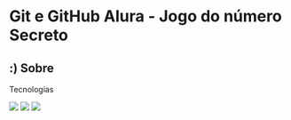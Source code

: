 <h1>Git e GitHub Alura - Jogo do número Secreto</h1>

<h2> :) Sobre</h2>

Tecnologias
<div>
  <img src="https://img.shields.io/badge/HTML-239120?style=for-the-badge&logo=html5&logoColor=white">
  <img src="https://img.shields.io/badge/CSS-239120?style=for-the-badge&logo=css3&logoColor=white">
  <img src="https://img.shields.io/badge/JavaScript-239120?style=for-the-badge&logo=javascript&logoColor=black">
</div>
